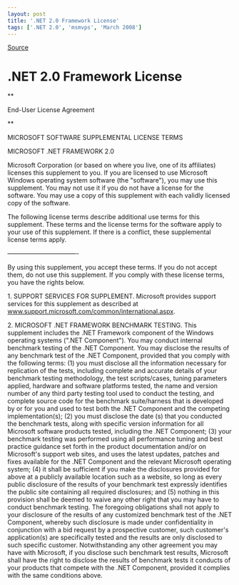 ```yaml
---
layout: post
title: '.NET 2.0 Framework License'
tags: ['.NET 2.0', 'msmvps', 'March 2008']
---
```

[Source](http://blogs.msmvps.com/peterritchie/2008/03/28/net-2-0-framework-license/ "Permalink to .NET 2.0 Framework License")

# .NET 2.0 Framework License

**

End-User License Agreement

**  

MICROSOFT SOFTWARE SUPPLEMENTAL LICENSE TERMS

MICROSOFT .NET FRAMEWORK 2.0 

Microsoft Corporation (or based on where you live, one of its affiliates) licenses this supplement to you. If you are licensed to use Microsoft Windows operating system software (the "software"), you may use this supplement. You may not use it if you do not have a license for the software. You may use a copy of this supplement with each validly licensed copy of the software.

The following license terms describe additional use terms for this supplement. These terms and the license terms for the software apply to your use of this supplement. If there is a conflict, these supplemental license terms apply.

———————————-

By using this supplement, you accept these terms. If you do not accept them, do not use this supplement. If you comply with these license terms, you have the rights below.

1\. SUPPORT SERVICES FOR SUPPLEMENT. Microsoft provides support services for this supplement as described at www.support.microsoft.com/common/international.aspx.

2\. MICROSOFT .NET FRAMEWORK BENCHMARK TESTING. This supplement includes the .NET Framework component of the Windows operating systems (".NET Component"). You may conduct internal benchmark testing of the .NET Component. You may disclose the results of any benchmark test of the .NET Component, provided that you comply with the following terms: (1) you must disclose all the information necessary for replication of the tests, including complete and accurate details of your benchmark testing methodology, the test scripts/cases, tuning parameters applied, hardware and software platforms tested, the name and version number of any third party testing tool used to conduct the testing, and complete source code for the benchmark suite/harness that is developed by or for you and used to test both the .NET Component and the competing implementation(s); (2) you must disclose the date (s) that you conducted the benchmark tests, along with specific version information for all Microsoft software products tested, including the .NET Component; (3) your benchmark testing was performed using all performance tuning and best practice guidance set forth in the product documentation and/or on Microsoft's support web sites, and uses the latest updates, patches and fixes available for the .NET Component and the relevant Microsoft operating system; (4) it shall be sufficient if you make the disclosures provided for above at a publicly available location such as a website, so long as every public disclosure of the results of your benchmark test expressly identifies the public site containing all required disclosures; and (5) nothing in this provision shall be deemed to waive any other right that you may have to conduct benchmark testing. The foregoing obligations shall not apply to your disclosure of the results of any customized benchmark test of the .NET Component, whereby such disclosure is made under confidentiality in conjunction with a bid request by a prospective customer, such customer's application(s) are specifically tested and the results are only disclosed to such specific customer. Notwithstanding any other agreement you may have with Microsoft, if you disclose such benchmark test results, Microsoft shall have the right to disclose the results of benchmark tests it conducts of your products that compete with the .NET Component, provided it complies with the same conditions above.








